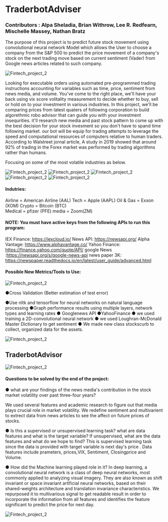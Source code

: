 # **TraderbotAdviser**

### **Contributors : Alpa Sheladia, Brian Withrow, Lee R. Redfearn, Mischelle Massey, Nathan Bratz**
                                           


The purpose of this project is to predict future stock movement using convolutional neural network Model which allows the User to choose a company from the S&P 500 to predict the price movement of a company's stock on the next trading move based on current sentiment (Vader) from Google news articles related to such company.


![Fintech_project_2](Images/Robo-Advisors.png)

Looking for executable orders using automated pre-programmed trading instructions accounting for variables such as time, price, sentiment from news media, and volume.
You've come to the right place, we'll have your back using vix score volitality measurement to decide whether to buy, sell or hold on to your investment in various industries. In this project, we'll be comparing prices from latest quaters of following corporation to build algorethmic robo advisor that can guide you with your investment insequrities. it'll research new media and past stock pattern to come up with the best decision for your stock invesment so you don't have to spand time following market. our bot will be equip for trading attempts to leverage the speed and computational resources of computers relative to human traders. According to Walstreet jornal article, A study in 2019 showed that around 92% of trading in the Forex market was performed by trading algorithms rather than humans.

Focusing on some of the most volatile industries as below. 

![Fintech_project_2](Images/Americanairline.png)
![Fintech_project_2](Images/Apple.png)
![Fintech_project_2](Images/xom.png)
![Fintech_project_2](Images/BTC.png) 
![Fintech_project_2](Images/pfe.png)


#### **Indutries:**

Airline = American Airline (AAL)
Tech = Apple (AAPL)
Oil & Gas = Exxon (XOM)
Crypto = Bitcoin (BTC)  
Medical = pfizer (PFE)
media = Zoom(ZM)

#### NOTE: You must have active keys from the following APIs to run this program:

  IEX Finance: https://iexcloud.io/
  News API: https://newsapi.org/
  Alpha Vantage: https://www.alphavantage.co/
  Yahoo Finance: https://finance.yahoo.com/quote/API/
  google News :https://newsapi.org/s/google-news-api
  news paper 3K: https://newspaper.readthedocs.io/en/latest/user_guide/advanced.html


#### **Possible New Metrics/Tools to Use:**

![Fintech_project_2](Images/Stock_Market_Numbers_Concept.png)

●Cross Validation (Better estimation of test error)

●Use nltk and tensorflow for neural networks on natural language processing
●Graph performance results using multiple layers, ​network types​ and ​learning rates
● Googlenews API 
●YahooFinance
● we used training a 2D-convolutional neural network
● we used Loughran-McDonald Master Dictionary to get sentiment 
● We made new class stockscurb to collect, organized data for the assets.



![Fintech_project_2](Images/sa-cummalative-returns.png)




## **TraderbotAdvisor** 

![Fintech_project_2](Images/FAB-robo-072916-adobe.png)
 



#### **Questions to be solved by the end of the project:**

● what are your findings of the news media's contribution in the stock market volatility over past three-four years?

We used several features and academic research to figure out that media plays crucial role in market volatility. We redefine sentiment and multivarient to extrect data from news articles to see the affect on future prices of stocks.
 

● Is this a supervised or unsupervised learning task? what are data features and what is the target variable? If unsupervised, what are the data features and what do we hope to find?
 This is supervised learning task since the data is provided with target variable is next day's price . Data features include prameters, prices,VIX, Sentiment, Closingprice and Volume. 


● How did the Machine learning played role in it?
In deep learning, a convolutional neural network is a class of deep neural networks, most commonly applied to analyzing visual imagery. They are also known as shift invariant or space invariant artificial neural networks, based on their shared-weights architecture and translation invariance characteristics. We repurposed it to multivarious signal to get readable result in order to incorporate the information from all features and identifies the feature significant to predict the price for next day. 

![Fintech_project_2](Images/Stock_Cyborg-Dabbing.png)

